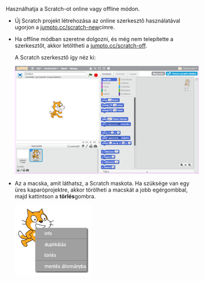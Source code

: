 Használhatja a Scratch-ot online vagy offline módon.

+ Új Scratch projekt létrehozása az online szerkesztő használatával ugorjon a <a href="http://jumpto.cc/scratch-new" target="_blank">jumpto.cc/scratch-new</a>címre.

+ Ha offline módban szeretne dolgozni, és még nem telepítette a szerkesztőt, akkor letöltheti a <a href="http://jumpto.cc/scratch-off" target="_blank">jumpto.cc/scratch-off</a>.
    
    A Scratch szerkesztő így néz ki:
    
    ![screenshot](images/scratch-editor.png)

+ Az a macska, amit láthatsz, a Scratch maskota. Ha szüksége van egy üres kaparóprojektre, akkor törölheti a macskát a jobb egérgombbal, majd kattintson a **törlés**gombra.
    
    ![screenshot](images/delete.png)